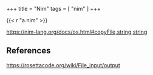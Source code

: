 +++
title = "Nim"
tags = [ "nim" ]
+++

{{< r "a.nim" >}}

<https://nim-lang.org/docs/os.html#copyFile,string,string>

## References

<https://rosettacode.org/wiki/File_input/output>
